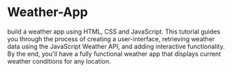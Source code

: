 # Weather-App
build a weather app using HTML, CSS and JavaScript. This tutorial guides you through the process of creating a user-interface, retrieving weather data using the JavaScript Weather API, and adding interactive functionality. By the end, you'll have a fully functional weather app that displays current weather conditions for any location.
